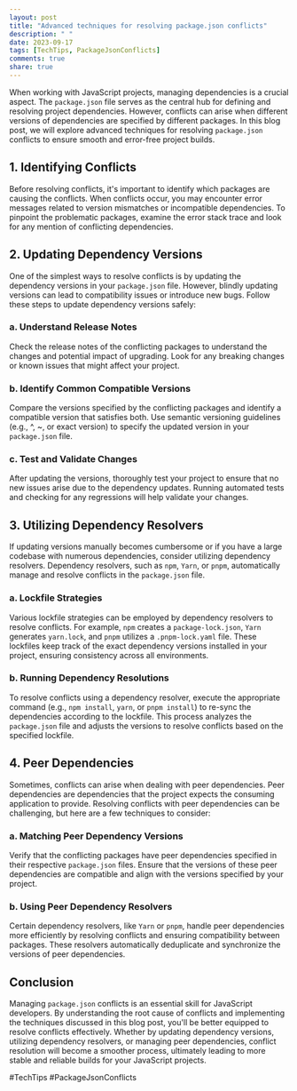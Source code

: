 ```yaml
---
layout: post
title: "Advanced techniques for resolving package.json conflicts"
description: " "
date: 2023-09-17
tags: [TechTips, PackageJsonConflicts]
comments: true
share: true
---
```


When working with JavaScript projects, managing dependencies is a crucial aspect. The `package.json` file serves as the central hub for defining and resolving project dependencies. However, conflicts can arise when different versions of dependencies are specified by different packages. In this blog post, we will explore advanced techniques for resolving `package.json` conflicts to ensure smooth and error-free project builds.

## 1. Identifying Conflicts

Before resolving conflicts, it's important to identify which packages are causing the conflicts. When conflicts occur, you may encounter error messages related to version mismatches or incompatible dependencies. To pinpoint the problematic packages, examine the error stack trace and look for any mention of conflicting dependencies.

## 2. Updating Dependency Versions

One of the simplest ways to resolve conflicts is by updating the dependency versions in your `package.json` file. However, blindly updating versions can lead to compatibility issues or introduce new bugs. Follow these steps to update dependency versions safely:

### a. Understand Release Notes

Check the release notes of the conflicting packages to understand the changes and potential impact of upgrading. Look for any breaking changes or known issues that might affect your project.

### b. Identify Common Compatible Versions

Compare the versions specified by the conflicting packages and identify a compatible version that satisfies both. Use semantic versioning guidelines (e.g., ^, ~, or exact version) to specify the updated version in your `package.json` file.

### c. Test and Validate Changes

After updating the versions, thoroughly test your project to ensure that no new issues arise due to the dependency updates. Running automated tests and checking for any regressions will help validate your changes.

## 3. Utilizing Dependency Resolvers

If updating versions manually becomes cumbersome or if you have a large codebase with numerous dependencies, consider utilizing dependency resolvers. Dependency resolvers, such as `npm`, `Yarn`, or `pnpm`, automatically manage and resolve conflicts in the `package.json` file.

### a. Lockfile Strategies

Various lockfile strategies can be employed by dependency resolvers to resolve conflicts. For example, `npm` creates a `package-lock.json`, `Yarn` generates `yarn.lock`, and `pnpm` utilizes a `.pnpm-lock.yaml` file. These lockfiles keep track of the exact dependency versions installed in your project, ensuring consistency across all environments.

### b. Running Dependency Resolutions

To resolve conflicts using a dependency resolver, execute the appropriate command (e.g., `npm install`, `yarn`, or `pnpm install`) to re-sync the dependencies according to the lockfile. This process analyzes the `package.json` file and adjusts the versions to resolve conflicts based on the specified lockfile.

## 4. Peer Dependencies

Sometimes, conflicts can arise when dealing with peer dependencies. Peer dependencies are dependencies that the project expects the consuming application to provide. Resolving conflicts with peer dependencies can be challenging, but here are a few techniques to consider:

### a. Matching Peer Dependency Versions

Verify that the conflicting packages have peer dependencies specified in their respective `package.json` files. Ensure that the versions of these peer dependencies are compatible and align with the versions specified by your project.

### b. Using Peer Dependency Resolvers

Certain dependency resolvers, like `Yarn` or `pnpm`, handle peer dependencies more efficiently by resolving conflicts and ensuring compatibility between packages. These resolvers automatically deduplicate and synchronize the versions of peer dependencies.

## Conclusion

Managing `package.json` conflicts is an essential skill for JavaScript developers. By understanding the root cause of conflicts and implementing the techniques discussed in this blog post, you'll be better equipped to resolve conflicts effectively. Whether by updating dependency versions, utilizing dependency resolvers, or managing peer dependencies, conflict resolution will become a smoother process, ultimately leading to more stable and reliable builds for your JavaScript projects.

#TechTips #PackageJsonConflicts